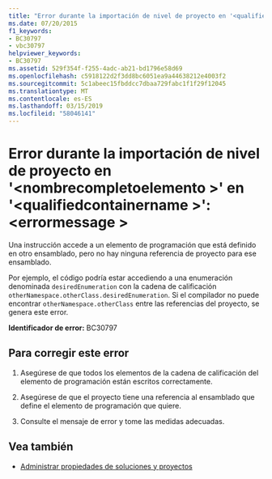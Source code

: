 ```yaml
---
title: "Error durante la importación de nivel de proyecto en '<qualifiedelementname>'at'<qualifiedcontainername>': <errormessage>"
ms.date: 07/20/2015
f1_keywords:
- BC30797
- vbc30797
helpviewer_keywords:
- BC30797
ms.assetid: 529f354f-f255-4adc-ab21-bd1796e58d69
ms.openlocfilehash: c5918122d2f3dd8bc6051ea9a44638212e4003f2
ms.sourcegitcommit: 5c1abeec15fbddcc7dbaa729fabc1f1f29f12045
ms.translationtype: MT
ms.contentlocale: es-ES
ms.lasthandoff: 03/15/2019
ms.locfileid: "58046141"
---
```

# <a name="error-in-project-level-import-qualifiedelementname-at-qualifiedcontainername--errormessage"></a>Error durante la importación de nivel de proyecto en '\<nombrecompletoelemento >' en '\<qualifiedcontainername >': \<errormessage >
Una instrucción accede a un elemento de programación que está definido en otro ensamblado, pero no hay ninguna referencia de proyecto para ese ensamblado.  
  
 Por ejemplo, el código podría estar accediendo a una enumeración denominada `desiredEnumeration` con la cadena de calificación `otherNamespace.otherClass.desiredEnumeration`. Si el compilador no puede encontrar `otherNamespace.otherClass` entre las referencias del proyecto, se genera este error.  
  
 **Identificador de error:** BC30797  
  
## <a name="to-correct-this-error"></a>Para corregir este error  
  
1.  Asegúrese de que todos los elementos de la cadena de calificación del elemento de programación están escritos correctamente.  
  
2.  Asegúrese de que el proyecto tiene una referencia al ensamblado que define el elemento de programación que quiere.  
  
3.  Consulte el mensaje de error y tome las medidas adecuadas.  
  
## <a name="see-also"></a>Vea también

- [Administrar propiedades de soluciones y proyectos](/visualstudio/ide/managing-project-and-solution-properties)
